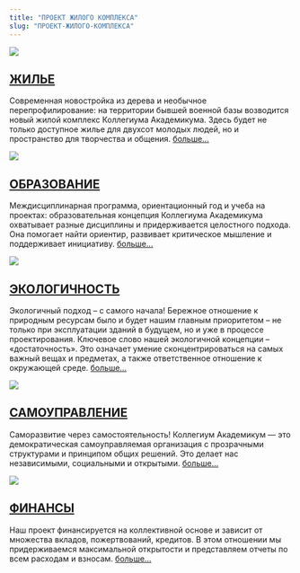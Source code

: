 ```yaml
---
title: "ПРОЕКТ ЖИЛОГО КОМПЛЕКСА"
slug: "ПРОЕКТ-ЖИЛОГО-КОМПЛЕКСА"
---
```


<div class="front-box">
    <a href="/ru/ЖИЛЬЕ" ><img src="/img/icons/wohnen.png"></a>
    <div>
        <div><h2><a href="run/ЖИЛЬЕ" >ЖИЛЬЕ</a></h2></div>
        <p>
            Современная новостройка из дерева и необычное перепрофилирование: на территории бывшей военной базы возводится новый жилой комплекс Коллегиума Академикума. Здесь будет не только доступное жилье для двухсот молодых людей, но и пространство для творчества и общения. <a class="mehr" href="/en/living" >больше...</a>
        </p>
    </div>
</div>

<div class="front-box">
    <a href="/ru/ОБРАЗОВАНИЕ" ><img src="/img/icons/bildung.png"></a>
    <div>
        <div><h2><a href="/ru/ОБРАЗОВАНИЕ" >ОБРАЗОВАНИЕ</a></h2></div>
        <p>
            Междисциплинарная программа, ориентационный год и учеба на проектах: образовательная концепция Коллегиума Академикума охватывает разные дисциплины и придерживается целостного подхода. Она помогает найти ориентир, развивает критическое мышление и поддерживает инициативу.  <a class="mehr" href="/ru/ОБРАЗОВАНИЕ" >больше...</a>
        </p>
    </div>
</div>

<div class="front-box">
    <a href="/ru/ЭКОЛОГИЧНОСТЬ" ><img src="/img/icons/nachhaltigkeit.png"></a>
    <div>
        <div><h2><a href="/ru/ЭКОЛОГИЧНОСТЬ" >ЭКОЛОГИЧНОСТЬ</a></h2></div>
        <p>
        Экологичный подход – с самого начала! Бережное отношение к природным ресурсам было и будет нашим главным приоритетом – не только при эксплуатации зданий в будущем, но и уже в процессе проектирования. Ключевое слово нашей экологичной концепции – «достаточность». Это означает умение сконцентрироваться на самых важный вещах и предметах, а также ответственное отношение к окружающей среде.
 <a class="mehr" href="/ru/ЭКОЛОГИЧНОСТЬ" >больше...</a>
        </p>
    </div>
</div>

<div class="front-box">
    <a href="/ru/САМОУПРАВЛЕНИЕ" ><img src="/img/icons/selbstverwaltung.png"></a>
    <div>
        <div><h2><a href="/ru/САМОУПРАВЛЕНИЕ" >САМОУПРАВЛЕНИЕ</a></h2></div>
        <p>
            Саморазвитие через самостоятельность! Коллегиум Академикум — это демократическая самоуправляемая организация с прозрачными структурами и принципом общих решений. Это делает нас независимыми, социальными и открытыми. <a class="mehr" href="/ru/САМОУПРАВЛЕНИЕ" >больше...</a>
        </p>
    </div>
</div>

<div class="front-box">
    <a href="/ru/ФИНАНСЫ" ><img src="/img/icons/finanzierung.png"></a>
    <div>
        <div><h2><a href="/ru/ФИНАНСЫ" >ФИНАНСЫ</a></h2></div>
        <p>
            Наш проект финансируется на коллективной основе и зависит от множества вкладов, пожертвований, кредитов. В этом отношении мы придерживаемся максимальной открытости и представляем отчеты по всем расходам и взносам. <a class="mehr" href="/ru/ФИНАНСЫ" >больше...</a>
        </p>
    </div>
</div>
